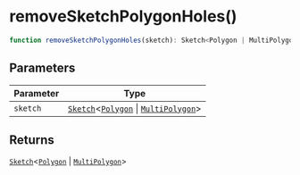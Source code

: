 # removeSketchPolygonHoles()

```ts
function removeSketchPolygonHoles(sketch): Sketch<Polygon | MultiPolygon>;
```

## Parameters

| Parameter | Type                                                                                                                            |
| --------- | ------------------------------------------------------------------------------------------------------------------------------- |
| `sketch`  | [`Sketch`](../interfaces/Sketch.md)\<[`Polygon`](../interfaces/Polygon.md) \| [`MultiPolygon`](../interfaces/MultiPolygon.md)\> |

## Returns

[`Sketch`](../interfaces/Sketch.md)\<[`Polygon`](../interfaces/Polygon.md) \| [`MultiPolygon`](../interfaces/MultiPolygon.md)\>
